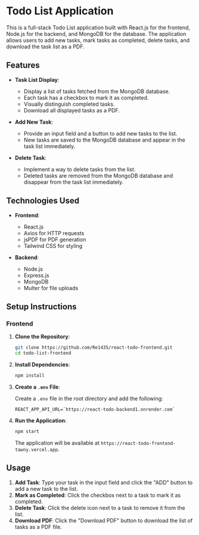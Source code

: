 # Todo List Application

This is a full-stack Todo List application built with React.js for the frontend, Node.js for the backend, and MongoDB for the database. The application allows users to add new tasks, mark tasks as completed, delete tasks, and download the task list as a PDF.

## Features

- **Task List Display**:

  - Display a list of tasks fetched from the MongoDB database.
  - Each task has a checkbox to mark it as completed.
  - Visually distinguish completed tasks.
  - Download all displayed tasks as a PDF.

- **Add New Task**:

  - Provide an input field and a button to add new tasks to the list.
  - New tasks are saved to the MongoDB database and appear in the task list immediately.

- **Delete Task**:
  - Implement a way to delete tasks from the list.
  - Deleted tasks are removed from the MongoDB database and disappear from the task list immediately.

## Technologies Used

- **Frontend**:

  - React.js
  - Axios for HTTP requests
  - jsPDF for PDF generation
  - Tailwind CSS for styling

- **Backend**:
  - Node.js
  - Express.js
  - MongoDB
  - Multer for file uploads

## Setup Instructions

### Frontend

1. **Clone the Repository**:

   ```bash
   git clone https://github.com/Re1435/react-todo-frontend.git
   cd todo-list-frontend
   ```

2. **Install Dependencies**:

   ```bash
   npm install
   ```

3. **Create a `.env` File**:

   Create a `.env` file in the root directory and add the following:

   ```env
   REACT_APP_API_URL=`https://react-todo-backend1.onrender.com`
   ```

4. **Run the Application**:

   ```bash
   npm start
   ```

   The application will be available at `https://react-todo-frontend-tawny.vercel.app`.

## Usage

1. **Add Task**: Type your task in the input field and click the "ADD" button to add a new task to the list.
2. **Mark as Completed**: Click the checkbox next to a task to mark it as completed.
3. **Delete Task**: Click the delete icon next to a task to remove it from the list.
4. **Download PDF**: Click the "Download PDF" button to download the list of tasks as a PDF file.
